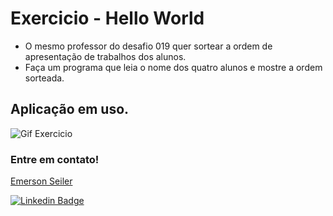 # Exercicio - Hello World
- O mesmo professor do desafio 019 quer sortear a ordem de apresentação de trabalhos dos alunos.
- Faça um programa que leia o nome dos quatro alunos e mostre a ordem sorteada.

## Aplicação em uso.

![Gif Exercicio](./img/exercicio.png)

### Entre em contato!

[Emerson Seiler](https://www.linkedin.com/in/seileremerson/)

[![Linkedin Badge](https://img.shields.io/badge/-seileremerson-blue?style=flat-square&logo=Linkedin&logoColor=white&link=https://www.linkedin.com/in/diogoalvesti/)](https://www.linkedin.com/in/seileremerson/)